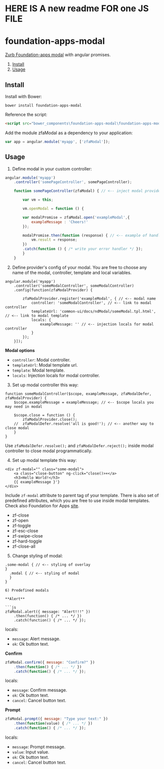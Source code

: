 HERE IS A new readme FOR one JS FILE
======================

foundation-apps-modal
======================

[Zurb Foundation-apps modal](http://foundation.zurb.com/apps/docs/#!/modal) with angular promises.

1. [Install](#install)
2. [Usage](#usage)

## Install

Install with Bower:

```
bower install foundation-apps-modal
```

Reference the script:

```html
<script src="bower_components\foundation-apps-modal\foundation-apps-modal.js"></script>
```

Add the module zfaModal as a dependency to your application:

```js
var app = angular.module('myapp', ['zfaModal']);
```

## Usage

1) Define modal in your custom controller:

```js
angular.module('myapp')
    .controller('somePageController', somePageController);

    function somePageController(zfaModal) { // <-- inject modal provider into controller

        var vm = this;

        vm.openModal = function () {

        var modalPromise = zfaModal.open('exampleModal',{
            exampleMessage : 'Cheers!'
        });

        modalPromise.then(function (response) { // <-- example of handling promises
            vm.result = response;
        })
        .catch(function () { /* write your error handler */ });
        }
    }
```

2) Define provider's config of your modal. You are free to choose any name of the modal, controller, template and local variables.

```
angular.module('myapp')
    .controller('someModalController', someModalController)
    .config(function(zfaModalProvider) {

        zfaModalProvider.register('exampleModal', { // <-- modal name
            controller: 'someModalController', // <-- link to modal controller
            templateUrl: 'common-ui/docs/ndModal/someModal.tpl.html', // <-- link to modal template
            locals: {
                exampleMessage: '' // <-- injection locals for modal controller
            }
        });
    }]);
```

**Modal options**

* `controller`: Modal controller.
* `templateUrl`: Modal template url.
* `template`: Modal template.
* `locals`: Injection locals for modal controller.

3) Set up modal controller this way:

```
function someModalController($scope, exampleMessage, zfaModalDefer, zfaModalProvider) {
    $scope.exampleMessage = exampleMessage; // <-- $scope locals you may need in modal

    $scope.close = function () {
        zfaModalProvider.close();
    //  zfaModalDefer.resolve('all is good!'); // <-- another way to close modal
    }
}
```

Use `zfaModalDefer.resolve();` and `zfaModalDefer.reject();` inside modal controller to close modal programmatically.

4) Set up modal template this way:

```
<div zf-modal="" class="some-modal">
    <a class="close-button" ng-click="close()>×</a>
    <h3>Hello World!</h3>
    {{ exampleMessage }'}
</div>
```

Include `zf-modal` attribute to parent tag of your template. There is also set of predefined attributes, which you are free to use inside modal templates. Check also Foundation for Apps [site](http://foundation.zurb.com/apps/docs/#!/modal).
* zf-close
* zf-open
* zf-toggle
* zf-esc-close
* zf-swipe-close
* zf-hard-toggle
* zf-close-all

5) Change styling of modal:

```
.some-modal { // <-- styling of overlay
}
  .modal { // <-- styling of modal
  }
}

6) Predefined modals

**Alert**

```js
zfaModal.alert({ message: "Alert!!!" })
    .then(function() { /* ... */ })
    .catch(function() { /* ... */ });
```

locals:
* `message`: Alert message.
* `ok`: Ok button text.

**Confirm**

```js
zfaModal.confirm({ message: "Confirm?" })
    .then(function() { /* ... */ })
    .catch(function() { /* ... */ });
```

locals:
* `message`: Confirm message.
* `ok`: Ok button text.
* `cancel`: Cancel button text.

**Prompt**

```js
zfaModal.prompt({ message: "Type your text:" })
    .then(function(value) { /* ... */ })
    .catch(function() { /* ... */ });
```

locals:
* `message`: Prompt message.
* `value`: Input value.
* `ok`: Ok button text.
* `cancel`: Cancel button text.